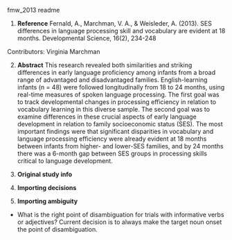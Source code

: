 fmw_2013 readme

1. **Reference**
Fernald, A., Marchman, V. A., & Weisleder, A. (2013). SES differences in language processing skill and vocabulary are evident at 18 months. Developmental Science, 16(2), 234-248

Contributors: Virginia Marchman

2. **Abstract**
This research revealed both similarities and striking differences in early language proficiency among infants from a broad range of advantaged and disadvantaged families. English-learning infants (n = 48) were followed longitudinally from 18 to 24 months, using real-time measures of spoken language processing. The first goal was to track developmental changes in processing efficiency in relation to vocabulary learning in this diverse sample. The second goal was to examine differences in these crucial aspects of early language development in relation to family socioeconomic status (SES). The most important findings were that significant disparities in vocabulary and language processing efficiency were already evident at 18 months between infants from higher- and lower-SES families, and by 24 months there was a 6-month gap between SES groups in processing skills critical to language development.

3. **Original study info**

4. **Importing decisions**

5. **Importing ambiguity**

- What is the right point of disambiguation for trials with informative verbs or adjectives? Current decision is to always make the target noun onset the point of disambiguation.
